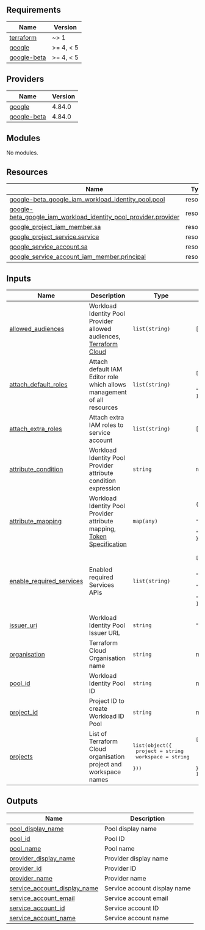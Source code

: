 ## Requirements

| Name | Version |
|------|---------|
| <a name="requirement_terraform"></a> [terraform](#requirement\_terraform) | ~> 1 |
| <a name="requirement_google"></a> [google](#requirement\_google) | >= 4, < 5 |
| <a name="requirement_google-beta"></a> [google-beta](#requirement\_google-beta) | >= 4, < 5 |

## Providers

| Name | Version |
|------|---------|
| <a name="provider_google"></a> [google](#provider\_google) | 4.84.0 |
| <a name="provider_google-beta"></a> [google-beta](#provider\_google-beta) | 4.84.0 |

## Modules

No modules.

## Resources

| Name | Type |
|------|------|
| [google-beta_google_iam_workload_identity_pool.pool](https://registry.terraform.io/providers/hashicorp/google-beta/latest/docs/resources/google_iam_workload_identity_pool) | resource |
| [google-beta_google_iam_workload_identity_pool_provider.provider](https://registry.terraform.io/providers/hashicorp/google-beta/latest/docs/resources/google_iam_workload_identity_pool_provider) | resource |
| [google_project_iam_member.sa](https://registry.terraform.io/providers/hashicorp/google/latest/docs/resources/project_iam_member) | resource |
| [google_project_service.service](https://registry.terraform.io/providers/hashicorp/google/latest/docs/resources/project_service) | resource |
| [google_service_account.sa](https://registry.terraform.io/providers/hashicorp/google/latest/docs/resources/service_account) | resource |
| [google_service_account_iam_member.principal](https://registry.terraform.io/providers/hashicorp/google/latest/docs/resources/service_account_iam_member) | resource |

## Inputs

| Name | Description | Type | Default | Required |
|------|-------------|------|---------|:--------:|
| <a name="input_allowed_audiences"></a> [allowed\_audiences](#input\_allowed\_audiences) | Workload Identity Pool Provider allowed audiences, [Terraform Cloud](https://cloud.google.com/iam/docs/workload-identity-federation-with-deployment-pipelines#terraform-cloud) | `list(string)` | `[]` | no |
| <a name="input_attach_default_roles"></a> [attach\_default\_roles](#input\_attach\_default\_roles) | Attach default IAM Editor role which allows management of all resources | `list(string)` | <pre>[<br>  "roles/editor",<br>  "roles/iam.workloadIdentityUser"<br>]</pre> | no |
| <a name="input_attach_extra_roles"></a> [attach\_extra\_roles](#input\_attach\_extra\_roles) | Attach extra IAM roles to service account | `list(string)` | `[]` | no |
| <a name="input_attribute_condition"></a> [attribute\_condition](#input\_attribute\_condition) | Workload Identity Pool Provider attribute condition expression | `string` | `null` | no |
| <a name="input_attribute_mapping"></a> [attribute\_mapping](#input\_attribute\_mapping) | Workload Identity Pool Provider attribute mapping, [Token Specification](https://developer.hashicorp.com/terraform/cloud-docs/workspaces/dynamic-provider-credentials/workload-identity-tokens#token-specification) | `map(any)` | <pre>{<br>  "attribute.aud": "assertion.aud",<br>  "attribute.full_workspace": "assertion.terraform_full_workspace",<br>  "google.subject": "assertion.sub"<br>}</pre> | no |
| <a name="input_enable_required_services"></a> [enable\_required\_services](#input\_enable\_required\_services) | Enabled required Services APIs | `list(string)` | <pre>[<br>  "iam.googleapis.com",<br>  "iamcredentials.googleapis.com",<br>  "cloudresourcemanager.googleapis.com",<br>  "sts.googleapis.com"<br>]</pre> | no |
| <a name="input_issuer_uri"></a> [issuer\_uri](#input\_issuer\_uri) | Workload Identity Pool Issuer URL | `string` | `"https://app.terraform.io"` | no |
| <a name="input_organisation"></a> [organisation](#input\_organisation) | Terraform Cloud Organisation name | `string` | n/a | yes |
| <a name="input_pool_id"></a> [pool\_id](#input\_pool\_id) | Workload Identity Pool ID | `string` | n/a | yes |
| <a name="input_project_id"></a> [project\_id](#input\_project\_id) | Project ID to create Workload ID Pool | `string` | n/a | yes |
| <a name="input_projects"></a> [projects](#input\_projects) | List of Terraform Cloud organisation project and workspace names | <pre>list(object({<br>    project   = string<br>    workspace = string<br>  }))</pre> | <pre>[<br>  {<br>    "project": null,<br>    "workspace": null<br>  }<br>]</pre> | no |

## Outputs

| Name | Description |
|------|-------------|
| <a name="output_pool_display_name"></a> [pool\_display\_name](#output\_pool\_display\_name) | Pool display name |
| <a name="output_pool_id"></a> [pool\_id](#output\_pool\_id) | Pool ID |
| <a name="output_pool_name"></a> [pool\_name](#output\_pool\_name) | Pool name |
| <a name="output_provider_display_name"></a> [provider\_display\_name](#output\_provider\_display\_name) | Provider display name |
| <a name="output_provider_id"></a> [provider\_id](#output\_provider\_id) | Provider ID |
| <a name="output_provider_name"></a> [provider\_name](#output\_provider\_name) | Provider name |
| <a name="output_service_account_display_name"></a> [service\_account\_display\_name](#output\_service\_account\_display\_name) | Service account display name |
| <a name="output_service_account_email"></a> [service\_account\_email](#output\_service\_account\_email) | Service account email |
| <a name="output_service_account_id"></a> [service\_account\_id](#output\_service\_account\_id) | Service account ID |
| <a name="output_service_account_name"></a> [service\_account\_name](#output\_service\_account\_name) | Service account name |

